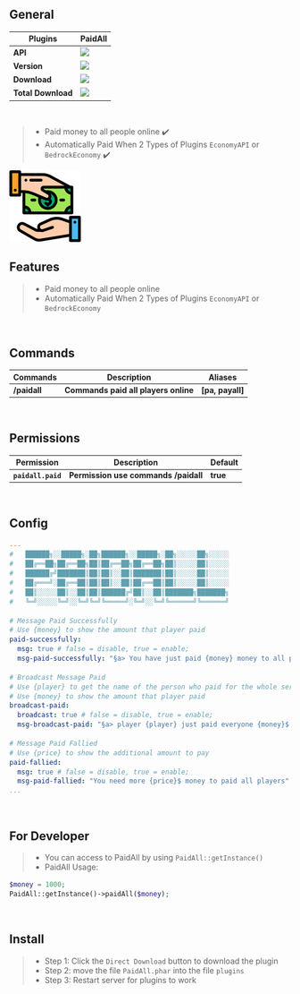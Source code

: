## General

| **Plugins** | **PaidAll** |
| --- | --- |
| **API** | **<a href="https://poggit.pmmp.io/p/PaidAll"><img src="https://poggit.pmmp.io/shield.api/PaidAll"></a>** |
| **Version** | **<a href="https://poggit.pmmp.io/p/PaidAll"><img src="https://poggit.pmmp.io/shield.state/PaidAll"></a>** |
| **Download** | **<a href="https://poggit.pmmp.io/p/PaidAll"><img src="https://poggit.pmmp.io/shield.dl/PaidAll"></a>** |
| **Total Download** | **<a href="https://poggit.pmmp.io/p/PaidAll"><img src="https://poggit.pmmp.io/shield.dl.total/PaidAll"></a>** |

<br>

>- Paid money to all people online ✔️
>- Automatically Paid When 2 Types of Plugins `EconomyAPI` or `BedrockEconomy` ✔️
<img src="https://github.com/NoobMCBG/PaidAll/blob/Master/icon.png"/>

<br>

## Features
>- Paid money to all people online
>- Automatically Paid When 2 Types of Plugins `EconomyAPI` or `BedrockEconomy`

<br>
  
## Commands
| **Commands** | **Description** | **Aliases** |
| --- | --- | --- |
| **/paidall** | **Commands paid all players online** | **[pa, payall]** |

<br>
  
## Permissions
| **Permission** | **Description** | **Default** |
| --- | --- | --- |
| **`paidall.paid`** | **Permission use commands /paidall** | **true** |

<br>

## Config
```yaml
---
#   ██████╗░░█████╗░██╗██████╗░░█████╗░██╗░░░░░██╗░░░░░
#   ██╔══██╗██╔══██╗██║██╔══██╗██╔══██╗██║░░░░░██║░░░░░
#   ██████╔╝███████║██║██║░░██║███████║██║░░░░░██║░░░░░
#   ██╔═══╝░██╔══██║██║██║░░██║██╔══██║██║░░░░░██║░░░░░
#   ██║░░░░░██║░░██║██║██████╔╝██║░░██║███████╗███████╗
#   ╚═╝░░░░░╚═╝░░╚═╝╚═╝╚═════╝░╚═╝░░╚═╝╚══════╝╚══════╝

# Message Paid Successfully
# Use {money} to show the amount that player paid
paid-successfully:
  msg: true # false = disable, true = enable;
  msg-paid-successfully: "§a> You have just paid {money} money to all players"

# Broadcast Message Paid
# Use {player} to get the name of the person who paid for the whole server
# Use {money} to show the amount that player paid
broadcast-paid:
  broadcast: true # false = disable, true = enable;
  msg-broadcast-paid: "§a> player {player} just paid everyone {money}$ money !"

# Message Paid Fallied
# Use {price} to show the additional amount to pay
paid-fallied:
  msg: true # false = disable, true = enable;
  msg-paid-fallied: "You need more {price}$ money to paid all players"
...
```
  
<br>

## For Developer
>- You can access to PaidAll by using `PaidAll::getInstance()`
>- PaidAll Usage:
```php
$money = 1000;
PaidAll::getInstance()->paidAll($money);
```

<br>

## Install
>- Step 1: Click the `Direct Download` button to download the plugin
>- Step 2: move the file `PaidAll.phar` into the file `plugins`
>- Step 3: Restart server for plugins to work
